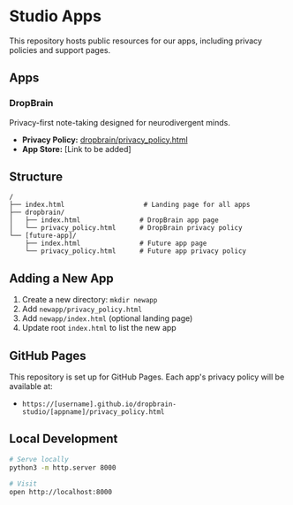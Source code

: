 # Studio Apps

This repository hosts public resources for our apps, including privacy policies and support pages.

## Apps

### DropBrain
Privacy-first note-taking designed for neurodivergent minds.

- **Privacy Policy:** [dropbrain/privacy_policy.html](dropbrain/privacy_policy.html)
- **App Store:** [Link to be added]

## Structure

```
/
├── index.html                    # Landing page for all apps
├── dropbrain/
│   ├── index.html               # DropBrain app page
│   └── privacy_policy.html      # DropBrain privacy policy
└── [future-app]/
    ├── index.html               # Future app page
    └── privacy_policy.html      # Future app privacy policy
```

## Adding a New App

1. Create a new directory: `mkdir newapp`
2. Add `newapp/privacy_policy.html`
3. Add `newapp/index.html` (optional landing page)
4. Update root `index.html` to list the new app

## GitHub Pages

This repository is set up for GitHub Pages. Each app's privacy policy will be available at:
- `https://[username].github.io/dropbrain-studio/[appname]/privacy_policy.html`

## Local Development

```bash
# Serve locally
python3 -m http.server 8000

# Visit
open http://localhost:8000
```
